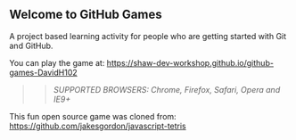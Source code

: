 ## Welcome to GitHub Games

A project based learning activity for people who are getting started with Git and GitHub.

You can play the game at: https://shaw-dev-workshop.github.io/github-games-DavidH102

>> _*SUPPORTED BROWSERS*: Chrome, Firefox, Safari, Opera and IE9+_

This fun open source game was cloned from: https://github.com/jakesgordon/javascript-tetris
